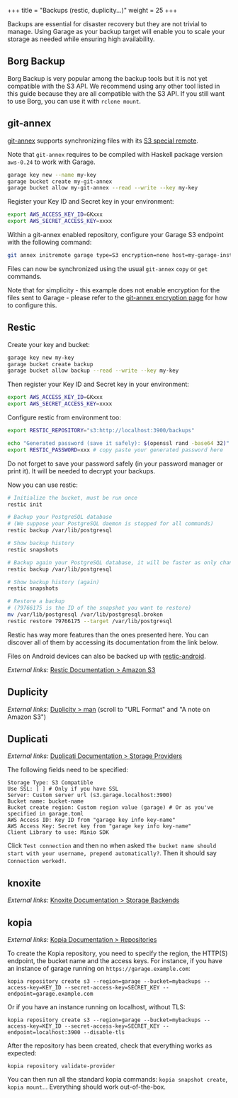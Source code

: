 +++
title = "Backups (restic, duplicity...)"
weight = 25
+++


Backups are essential for disaster recovery but they are not trivial to manage.
Using Garage as your backup target will enable you to scale your storage as needed while ensuring high availability.

## Borg Backup

Borg Backup is very popular among the backup tools but it is not yet compatible with the S3 API.
We recommend using any other tool listed in this guide because they are all compatible with the S3 API.
If you still want to use Borg, you can use it with `rclone mount`.

## git-annex

[git-annex](https://git-annex.branchable.com/) supports synchronizing files
with its [S3 special remote](https://git-annex.branchable.com/special_remotes/S3/).

Note that `git-annex` requires to be compiled with Haskell package version
`aws-0.24` to work with Garage.

```bash
garage key new --name my-key
garage bucket create my-git-annex
garage bucket allow my-git-annex --read --write --key my-key
```

Register your Key ID and Secret key in your environment:

```bash
export AWS_ACCESS_KEY_ID=GKxxx
export AWS_SECRET_ACCESS_KEY=xxxx
```

Within a git-annex enabled repository, configure your Garage S3 endpoint with
the following command:

```bash
git annex initremote garage type=S3 encryption=none host=my-garage-instance.mydomain.tld protocol=https bucket=my-git-annex requeststyle=path region=garage signature=v4
```

Files can now be synchronized using the usual `git-annex` `copy` or `get`
commands.

Note that for simplicity - this example does not enable encryption for the files
sent to Garage - please refer to the
[git-annex encryption page](https://git-annex.branchable.com/encryption/) for
how to configure this.

## Restic

Create your key and bucket:

```bash
garage key new my-key
garage bucket create backup
garage bucket allow backup --read --write --key my-key
```

Then register your Key ID and Secret key in your environment:

```bash
export AWS_ACCESS_KEY_ID=GKxxx
export AWS_SECRET_ACCESS_KEY=xxxx
```

Configure restic from environment too:

```bash
export RESTIC_REPOSITORY="s3:http://localhost:3900/backups"

echo "Generated password (save it safely): $(openssl rand -base64 32)"
export RESTIC_PASSWORD=xxx # copy paste your generated password here
```

Do not forget to save your password safely (in your password manager or print it). It will be needed to decrypt your backups.

Now you can use restic:

```bash
# Initialize the bucket, must be run once
restic init

# Backup your PostgreSQL database
# (We suppose your PostgreSQL daemon is stopped for all commands)
restic backup /var/lib/postgresql

# Show backup history
restic snapshots

# Backup again your PostgreSQL database, it will be faster as only changes will be uploaded
restic backup /var/lib/postgresql

# Show backup history (again)
restic snapshots

# Restore a backup
# (79766175 is the ID of the snapshot you want to restore)
mv /var/lib/postgresql /var/lib/postgresql.broken
restic restore 79766175 --target /var/lib/postgresql
```

Restic has way more features than the ones presented here.
You can discover all of them by accessing its documentation from the link below.

Files on Android devices can also be backed up with [restic-android](https://github.com/lhns/restic-android).

*External links:* [Restic Documentation > Amazon S3](https://restic.readthedocs.io/en/stable/030_preparing_a_new_repo.html#amazon-s3)

## Duplicity

*External links:* [Duplicity > man](https://duplicity.gitlab.io/duplicity-web/vers8/duplicity.1.html) (scroll to "URL Format" and "A note on Amazon S3")

## Duplicati

*External links:* [Duplicati Documentation > Storage Providers](https://duplicati.readthedocs.io/en/latest/05-storage-providers/#s3-compatible)

The following fields need to be specified:
```
Storage Type: S3 Compatible
Use SSL: [ ] # Only if you have SSL
Server: Custom server url (s3.garage.localhost:3900)
Bucket name: bucket-name
Bucket create region: Custom region value (garage) # Or as you've specified in garage.toml
AWS Access ID: Key ID from "garage key info key-name"
AWS Access Key: Secret key from "garage key info key-name"
Client Library to use: Minio SDK
```

Click `Test connection` and then no when asked `The bucket name should start with your username, prepend automatically?`. Then it should say `Connection worked!`.


## knoxite

*External links:* [Knoxite Documentation > Storage Backends](https://knoxite.com/docs/storage-backends/#amazon-s3)

## kopia

*External links:* [Kopia Documentation > Repositories](https://kopia.io/docs/repositories/#amazon-s3)

To create the Kopia repository, you need to specify the region, the HTTP(S) endpoint, the bucket name and the access keys.
For instance, if you have an instance of garage running on `https://garage.example.com`:

```
kopia repository create s3 --region=garage --bucket=mybackups --access-key=KEY_ID --secret-access-key=SECRET_KEY --endpoint=garage.example.com
```

Or if you have an instance running on localhost, without TLS:

```
kopia repository create s3 --region=garage --bucket=mybackups --access-key=KEY_ID --secret-access-key=SECRET_KEY --endpoint=localhost:3900 --disable-tls
```

After the repository has been created, check that everything works as expected:

```
kopia repository validate-provider
```

You can then run all the standard kopia commands: `kopia snapshot create`, `kopia mount`...
Everything should work out-of-the-box.
